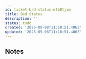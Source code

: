 ```yaml
---
id: ticket-bad-status-mfb0tjim
title: Bad Status
description: ''
status: todo
created: '2025-09-08T11:10:51.406Z'
updated: '2025-09-08T11:10:51.406Z'
---
```


## Notes
